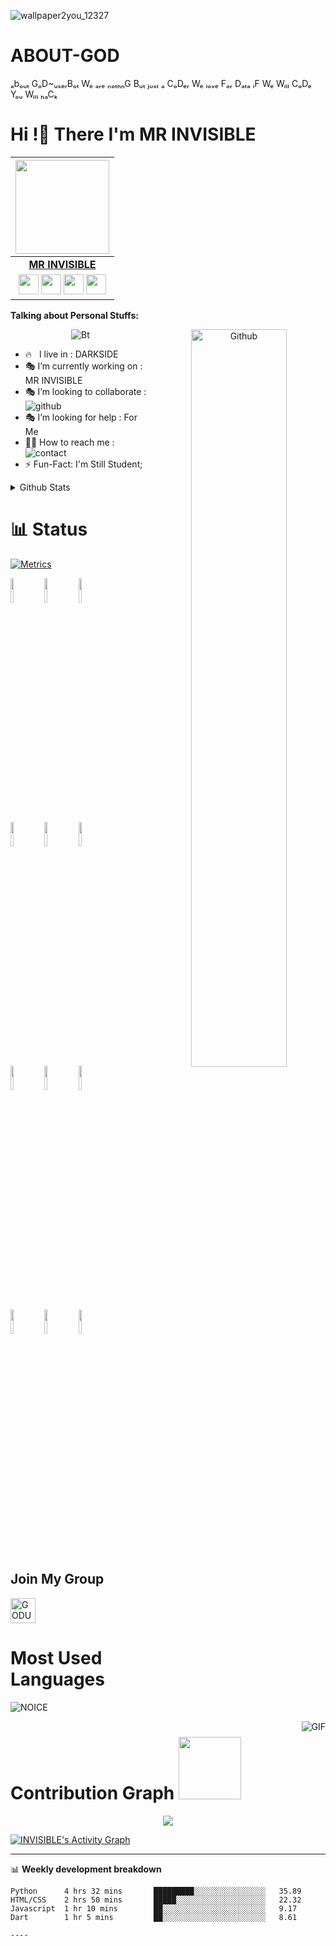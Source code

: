![wallpaper2you_12327](https://user-images.githubusercontent.com/104170029/164948090-3ee2cd5a-6ecd-41d8-a204-fd06e852aaf7.jpg)
# ABOUT-GOD
ₐbₒᵤₜ GₒD~ᵤₛₑᵣBₒₜ Wₑ ₐᵣₑ ₙₒₜₕₙG Bᵤₜ ⱼᵤₛₜ ₐ CₒDₑᵣ Wₑ ₗₒᵥₑ Fₒᵣ Dₐₜₐ ᵢF Wₑ Wᵢₗₗ CₒDₑ Yₒᵤ Wᵢₗₗ ₕₐCₖ

<!-- Your title -->
<h1><b> Hi !👋 There I'm MR INVISIBLE </b></h1>



<!-- Your badges
You can use the website to generate badges: https://shields.io/
-->
| <a href="https://t.me/MRINVISIBLE_OFFICIAL"><img src="https://te.legra.ph/file/3fe79013833a76b47f282.jpg" width="150px" height="150px" /></a> |
|:---------------------------------------------------------------------------------------------------------------------------------------: |
|       **[MR INVISIBLE ](https://t.me/MRINVISIBLE_OFFICIAL)**                                                                                |
| <a href="https://t.me/MRINVISIBLE_OFFICIAL"><img src="https://cdn4.iconfinder.com/data/icons/logos-and-brands/512/335_Telegram_logo-256.png" width="32px" height="32px"></a> <a href="https://t.me/MRINVISIBLE_OFFICIAL"><img src="https://cdn2.iconfinder.com/data/icons/social-icons-33/128/Instagram-256.png" width="32px" height="32px"></a>                                                                                                                                                                <a href="https://www.youtube.com/channel/UCJYoog0kYNDridrBlcvwMoQ"><img src="https://cdn3.iconfinder.com/data/icons/2018-social-media-logotypes/1000/2018_social_media_popular_app_logo_youtube-256.png" width="32px" height="32px"></a>              <a href="https://t.me/MRINVISIBLE_OFFICIAL"><img src="https://cdn2.iconfinder.com/data/icons/social-media-2285/512/1_Twitter_colored_svg-256.png" width="32px" height="32px">    

<!-- Talking about you -->
**Talking about Personal Stuffs:**

<!-- Any image aligned to the right. Beware the width -->


<p align="center"><img src="https://user-images.githubusercontent.com/49580304/110318584-81067880-7fc2-11eb-8391-152d308e7f2b.gif" alt="Bt" />
<img width="55%" align="right" alt="Github" src="https://raw.githubusercontent.com/onimur/.github/master/.resources/git-header.svg" />  
  
-  🔥 &nbsp; I live in : DARKSIDE  <br>
- 🎭 I’m currently working on : MR INVISIBLE <br>
-  🎭 I’m looking to collaborate : ![github](https://img.shields.io/badge/On-Github-black)  <br>
- 🎭 I’m looking for help : For  Me  <br>
- 🏴‍☠️ How to reach me : ![contact](https://img.shields.io/badge/Contact%20me-On%20Telegram-blue)
- ⚡️ Fun-Fact: I'm Still Student;

<details>
  <summary> Github Stats </summary>
  <br/>
<p align="left"> <a href="https://github.com/GODUSERBOT"><img src="https://github-profile-trophy.vercel.app/?username=GODUSERBOT&no-bg=true" alt="GODUSERBOT" /></a> </p>
</details>

# 📊 Status
[![Metrics](https://metrics.lecoq.io/GODUSERBOT?template=classic&base.header=0&base.metadata=0&isocalendar=1&languages=1&people=1&isocalendar.duration=half-year&languages.limit=8&languages.sections=most-used&languages.colors=github&languages.threshold=0%25&languages.indepth=false&languages.recent.load=300&languages.recent.days=14&people.limit=24&people.size=28&people.types=followers%2C%20following&people.identicons=false&people.shuffle=false&config.timezone=Asia%2FCalcutta)](https://t.me/dihanrandila)
 
  
  


  
  <!-- Your languages and tools. Be careful with the alignment. 
  You can use this sites to get logos: https://www.vectorlogo.zone or https://simpleicons.org/
  -->
  <code><img width="10%" src="https://www.vectorlogo.zone/logos/java/java-ar21.svg"></code>
  <code><img width="10%" src="https://www.vectorlogo.zone/logos/kotlinlang/kotlinlang-ar21.svg"></code>
  <code><img width="10%" src="https://www.vectorlogo.zone/logos/android/android-ar21.svg"></code>
  <br />
  <code><img width="10%" src="https://www.vectorlogo.zone/logos/gradle/gradle-ar21.svg"></code>
  <code><img width="10%" src="https://www.vectorlogo.zone/logos/circleci/circleci-ar21.svg"></code>
  <code><img width="10%" src="https://www.vectorlogo.zone/logos/json/json-ar21.svg"></code>
  <br />
  <code><img width="10%" src="https://www.vectorlogo.zone/logos/mysql/mysql-ar21.svg"></code>
  <code><img width="10%" src="https://www.vectorlogo.zone/logos/sqlite/sqlite-ar21.svg"></code>
  <code><img width="10%" src="https://www.vectorlogo.zone/logos/firebase/firebase-ar21.svg"></code>
  <br />
  <code><img width="10%" src="https://www.vectorlogo.zone/logos/git-scm/git-scm-ar21.svg"></code>
  <code><img width="10%" src="https://www.vectorlogo.zone/logos/yaml/yaml-ar21.svg"></code>
  <code><img width="10%" src="https://www.vectorlogo.zone/logos/gnu_bash/gnu_bash-ar21.svg"></code>
</p>

<!-- Your hits or visitors
site: http://hits.dwyl.com or https://visitor-badge.glitch.me
Both apis are in trouble due to the number of requests, if you know any other to register visitors, great
-->



## Join My Group
<a href="https://t.me/MRINVISIBLE_OFFICIAL" target="blank"><img align="center" src="https://upload-icon.s3.us-east-2.amazonaws.com/uploads/icons/png/1766858341556105723-512.png" alt="GODUSERBOT" height="40" width="40" /></a> &nbsp;&nbsp;
<!-- Your support, if you have it 
I created these images, feel free to use them.
-->
# Most Used Languages

![NOICE](https://github-readme-stats.vercel.app/api/top-langs/?username=GODUSERBOT)

<img align="right" alt="GIF" src="https://i.pinimg.com/originals/e4/26/70/e426702edf874b181aced1e2fa5c6cde.gif" />





# Contribution Graph <img src="https://octodex.github.com/images/daftpunktocat-thomas.gif" width=100px>

<p align="center">
  <a href="https://github.com/GODUSERBOT">
    <img src="https://github-readme-streak-stats.herokuapp.com/?user=invisible#version3"/>
  </a>
</p>
<a href="h

  <a href="https://github.com/GODUSERBOT"><img alt="INVISIBLE's Activity Graph" src="https://activity-graph.herokuapp.com/graph?username=INVIBILE&bg_color=1F222E&color=F8D866&line=F85D7F&point=FFFFFF&hide_border=true" /></a>



---
📊 **Weekly development breakdown**
<!--START_SECTION:waka-->
```text
Python      4 hrs 32 mins       █████████░░░░░░░░░░░░░░░░   35.89 
HTML/CSS    2 hrs 50 mins       █████░░░░░░░░░░░░░░░░░░░░   22.32 
Javascript  1 hr 10 mins        ██░░░░░░░░░░░░░░░░░░░░░░░   9.17 
Dart        1 hr 5 mins         ██░░░░░░░░░░░░░░░░░░░░░░░   8.61 

----


